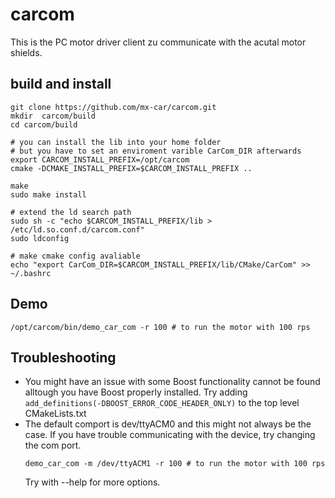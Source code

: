 # carcom
This is the PC motor driver client zu communicate with the acutal motor shields.

## build and install

```
git clone https://github.com/mx-car/carcom.git
mkdir  carcom/build
cd carcom/build

# you can install the lib into your home folder 
# but you have to set an enviroment varible CarCom_DIR afterwards
export CARCOM_INSTALL_PREFIX=/opt/carcom
cmake -DCMAKE_INSTALL_PREFIX=$CARCOM_INSTALL_PREFIX ..

make
sudo make install 

# extend the ld search path
sudo sh -c "echo $CARCOM_INSTALL_PREFIX/lib > /etc/ld.so.conf.d/carcom.conf"
sudo ldconfig

# make cmake config avaliable
echo "export CarCom_DIR=$CARCOM_INSTALL_PREFIX/lib/CMake/CarCom" >> ~/.bashrc
```

## Demo
```
/opt/carcom/bin/demo_car_com -r 100 # to run the motor with 100 rps
```
## Troubleshooting
* You might have an issue with some Boost functionality cannot be found alltough you have Boost properly installed. Try adding
`add_definitions(-DBOOST_ERROR_CODE_HEADER_ONLY)`
to the top level CMakeLists.txt
* The default comport is dev/ttyACM0 and this might not always be the case. If you have trouble communicating with the device, try changing the com port.
  ```
  demo_car_com -m /dev/ttyACM1 -r 100 # to run the motor with 100 rps
  ```
  Try with --help for more options.
